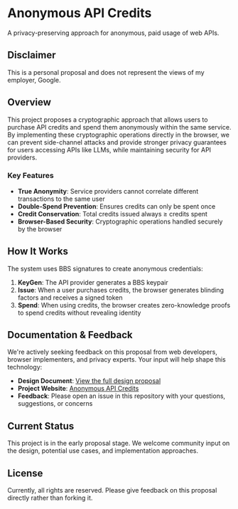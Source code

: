 # Anonymous API Credits

A privacy-preserving approach for anonymous, paid usage of web APIs.


## Disclaimer

This is a personal proposal and does not represent the views of my employer, Google.

## Overview

This project proposes a cryptographic approach that allows users to purchase API credits and spend them anonymously within the same service. By implementing these cryptographic operations directly in the browser, we can prevent side-channel attacks and provide stronger privacy guarantees for users accessing APIs like LLMs, while maintaining security for API providers.

### Key Features

- **True Anonymity**: Service providers cannot correlate different transactions to the same user
- **Double-Spend Prevention**: Ensures credits can only be spent once
- **Credit Conservation**: Total credits issued always ≥ credits spent
- **Browser-Based Security**: Cryptographic operations handled securely by the browser

## How It Works

The system uses BBS signatures to create anonymous credentials:

1. **KeyGen**: The API provider generates a BBS keypair
2. **Issue**: When a user purchases credits, the browser generates blinding factors and receives a signed token
3. **Spend**: When using credits, the browser creates zero-knowledge proofs to spend credits without revealing identity

## Documentation & Feedback

We're actively seeking feedback on this proposal from web developers, browser implementers, and privacy experts. Your input will help shape this technology:

- **Design Document**: [View the full design proposal](https://docs.google.com/document/d/1F4BN-SJnXt9hlk0Ay5iDQPSS88yMBD_3l6GKMC5ydQg/edit?tab=t.0)
- **Project Website**: [Anonymous API Credits](http://samuelschlesinger.github.io/anoncreds)
- **Feedback**: Please open an issue in this repository with your questions, suggestions, or concerns

## Current Status

This project is in the early proposal stage. We welcome community input on the design, potential use cases, and implementation approaches.

## License

Currently, all rights are reserved. Please give feedback on this proposal directly rather than forking it.
